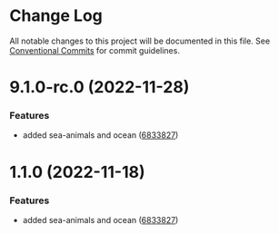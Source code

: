 # Change Log

All notable changes to this project will be documented in this file.
See [Conventional Commits](https://conventionalcommits.org) for commit guidelines.

# 9.1.0-rc.0 (2022-11-28)


### Features

* added sea-animals and ocean ([6833827](https://github.com/Stompke/testing-lerna/commit/68338272e324f6360e0115e548db84bc0209e12f))





# 1.1.0 (2022-11-18)


### Features

* added sea-animals and ocean ([6833827](https://github.com/Stompke/testing-lerna/commit/68338272e324f6360e0115e548db84bc0209e12f))
